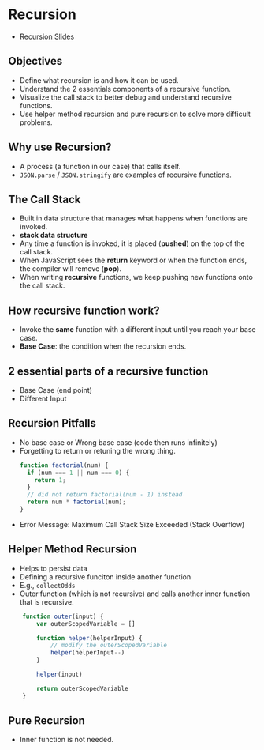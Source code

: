 # Recursion

- [Recursion Slides](https://cs.slides.com/colt_steele/searching-algorithms-22)

## Objectives

- Define what recursion is and how it can be used.
- Understand the 2 essentials components of a recursive function.
- Visualize the call stack to better debug and understand recursive functions.
- Use helper method recursion and pure recursion to solve more difficult problems.

## Why use Recursion?

- A process (a function in our case) that calls itself.
- `JSON.parse` / `JSON.stringify` are examples of recursive functions.

## The Call Stack

- Built in data structure that manages what happens when functions are invoked.
- **stack data structure**
- Any time a function is invoked, it is placed (**pushed**) on the top of the call stack.
- When JavaScript sees the **return** keyword or when the function ends, the compiler will remove (**pop**).
- When writing **recursive** functions, we keep pushing new functions onto the call stack.

## How recursive function work?

- Invoke the **same** function with a different input until you reach your base case.
- **Base Case**: the condition when the recursion ends.

## 2 essential parts of a recursive function

- Base Case (end point)
- Different Input

## Recursion Pitfalls

- No base case or Wrong base case (code then runs infinitely)
- Forgetting to return or retuning the wrong thing.
  ```js
  function factorial(num) {
    if (num === 1 || num === 0) {
      return 1;
    }
    // did not return factorial(num - 1) instead
    return num * factorial(num);
  }
  ```
- Error Message: Maximum Call Stack Size Exceeded (Stack Overflow)

## Helper Method Recursion

- Helps to persist data
- Defining a recursive funciton inside another function
- E.g., `collectOdds`
- Outer function (which is not recursive) and calls another inner function that is recursive.

```js
    function outer(input) {
        var outerScopedVariable = []

        function helper(helperInput) {
            // modify the outerScopedVariable
            helper(helperInput--)
        }

        helper(input)

        return outerScopedVariable
    }
```

## Pure Recursion

- Inner function is not needed.

